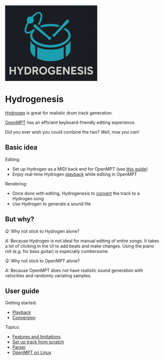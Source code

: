 ![](./logo.png)

# Hydrogenesis

[Hydrogen](http://hydrogen-music.org) is great for realistic drum track generation.

[OpenMPT](https://openmpt.org) has an efficient keyboard-friendly editing experience.

Did you ever wish you could combine the two? *Well, now you can!*



Basic idea
------------------------------------------------------------------------------------------

Editing:

  * Set up Hydrogen as a MIDI back end for OpenMPT (see [this guide](./doc/setup_track.md))
  * Enjoy real-time Hydrogen [playback](./doc/playback.md) while editing in OpenMPT

Rendering:

  * Once done with editing, Hydrogenesis to [convert](./doc/conversion.md) the track to a Hydrogen song
  * Use Hydrogen to generate a sound file



But why?
------------------------------------------------------------------------------------------

*Q:* Why not stick to Hydrogen alone?

*A:* Because Hydrogen is not ideal for manual editing of entire songs. It takes a lot of clicking in the UI to add beats and make changes. Using the piano roll (e.g. for bass guitar) is especially cumbersome.

*Q:* Why not stick to OpenMPT alone?

*A:* Because OpenMPT does not have realistic sound generation with velocities and randomly variating samples.



User guide
------------------------------------------------------------------------------------------

Getting started:

  * [Playback](./doc/playback.md)
  * [Conversion](./doc/conversion.md)

Topics:

  * [Features and limitations](./doc/features.md)
  * [Set up track from scratch](./doc/setup_track.md)
  * [Parser](./doc/parser.md)
  * [OpenMPT on Linux](./doc/linux.md)
